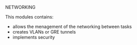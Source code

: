 NETWORKING 

This modules contains:
- allows the menagement of the networking between tasks
- creates VLANs or GRE tunnels
- implements security
